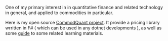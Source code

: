 One of my primary interest in in quantitative finance and related technology in general, and applied to commodities in particular. 

Here is my open source [CommodQuant project](https://github.com/xqguo/CommodQuant). 
It provide a pricing library wrritten in F# ( which can be used in any dotnet developments ), as well as some [guide](guide) to some related learning materials.  

